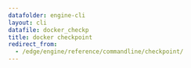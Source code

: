 ```yaml
---
datafolder: engine-cli
layout: cli
datafile: docker_checkp
title: docker checkpoint
redirect_from:
  - /edge/engine/reference/commandline/checkpoint/
---
```

